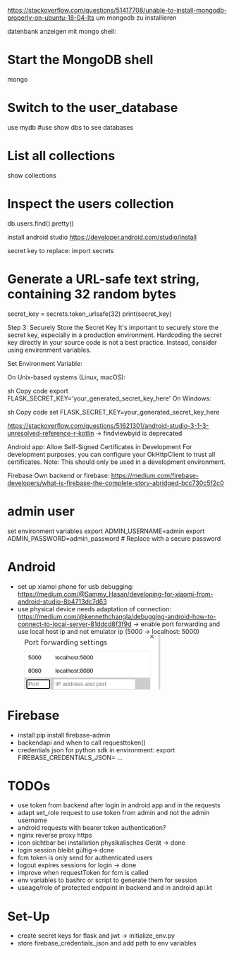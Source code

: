 https://stackoverflow.com/questions/51417708/unable-to-install-mongodb-properly-on-ubuntu-18-04-lts um mongodb zu installieren

datenbank anzeigen mit mongo shell:
# Start the MongoDB shell
mongo

# Switch to the user_database
use mydb #use show dbs to see databases

# List all collections
show collections

# Inspect the users collection
db.users.find().pretty()


install android studio
https://developer.android.com/studio/install


secret key to replace:
import secrets

# Generate a URL-safe text string, containing 32 random bytes
secret_key = secrets.token_urlsafe(32)
print(secret_key)

Step 3: Securely Store the Secret Key
It's important to securely store the secret key, especially in a production environment. Hardcoding the secret key directly in your source code is not a best practice. Instead, consider using environment variables.

Set Environment Variable:

On Unix-based systems (Linux, macOS):

sh
Copy code
export FLASK_SECRET_KEY='your_generated_secret_key_here'
On Windows:

sh
Copy code
set FLASK_SECRET_KEY=your_generated_secret_key_here

https://stackoverflow.com/questions/51621301/android-studio-3-1-3-unresolved-reference-r-kotlin -> findviewbyid is deprecated


Android app:
Allow Self-Signed Certificates in Development
For development purposes, you can configure your OkHttpClient to trust all certificates. Note: This should only be used in a development environment.


Firebase
Own backend or firebase: https://medium.com/firebase-developers/what-is-firebase-the-complete-story-abridged-bcc730c5f2c0

# admin user
set environment variables 
export ADMIN_USERNAME=admin
export ADMIN_PASSWORD=admin_password  # Replace with a secure password

# Android
- set up xiamoi phone for usb debugging: https://medium.com/@Sammy_Hasan/developing-for-xiaomi-from-android-studio-8b4713dc7d63
- use physical device needs adaptation of connection: https://medium.com/@kennethchangla/debugging-android-how-to-connect-to-local-server-81ddcd8f3f9d -> enable port forwarding and use local host ip and not emulator ip (5000 -> localhost: 5000)
![alt text](image.png)

# Firebase
- install pip install firebase-admin
- backendapi and when to call requesttoken()
- credentials json for python sdk in environment: export FIREBASE_CREDENTIALS_JSON= ...


# TODOs
- use token from backend after login in android app and in the requests
- adapt set_role request to use token from admin and not the admin username
- android requests with bearer token authentication?
- nginx reverse proxy https
- icon sichtbar bei installation physikalisches Gerät -> done
- login session bleibt gültig-> done
- fcm token is only send for authenticated users
- logout expires sessions for login -> done
- improve when requestToken for fcm is called
- env variables to bashrc or script to generate them for session
- useage/role of protected endpoint in backend and in android api.kt


# Set-Up
- create secret keys for flask and jwt -> initialize_env.py
- store firebase_credentials_json and add path to env variables